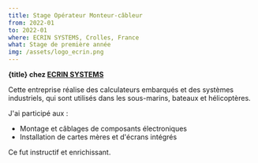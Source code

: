 ```yaml
---
title: Stage Opérateur Monteur-câbleur
from: 2022-01
to: 2022-01
where: ECRIN SYSTEMS, Crolles, France
what: Stage de première année
img: /assets/logo_ecrin.png
---
```


**{title} chez [ECRIN SYSTEMS](https://ecrin.com)**

Cette entreprise réalise des calculateurs embarqués et des systèmes industriels, qui sont utilisés dans les sous-marins, bateaux et hélicoptères.

J'ai participé aux :

- Montage et câblages de composants électroniques
- Installation de cartes mères et d'écrans intégrés

Ce fut instructif et enrichissant.
